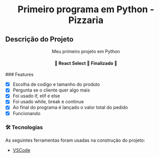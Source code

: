 <h1 align="center">Primeiro programa em Python - Pizzaria</h1>


## Descrição do Projeto
<p align="center">Meu primeiro projeto em Python</p>


<h4 align="center"> 
	🚧  React Select 🚀 Finalizado  🚧
</h4>
### Features

- [x] Escolha de codigo e tamanho do produto
- [x] Pergunta se o cliente quer algo mais
- [x] Foi usado if, elif e else
- [x] Foi usado while, break e continue
- [x] Ao final do programa é lançado o valor total do pedido
- [x] Funcionando 

### 🛠 Tecnologias

As seguintes ferramentas foram usadas na construção do projeto:

- [VSCode](https://code.visualstudio.com/)


